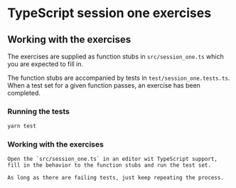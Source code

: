 # TypeScript session one exercises

## Working with the exercises

The exercises are supplied as function stubs in `src/session_one.ts` which you are expected to fill in.

The function stubs are accompanied by tests in `test/session_one.tests.ts`. When a test set for a given function passes, an exercise has been completed.

### Running the tests
```bash
yarn test
```

### Working with the exercises
```
Open the `src/session_one.ts` in an editor wit TypeScript support, fill in the behavior to the function stubs and run the test set.

As long as there are failing tests, just keep repeating the process.
